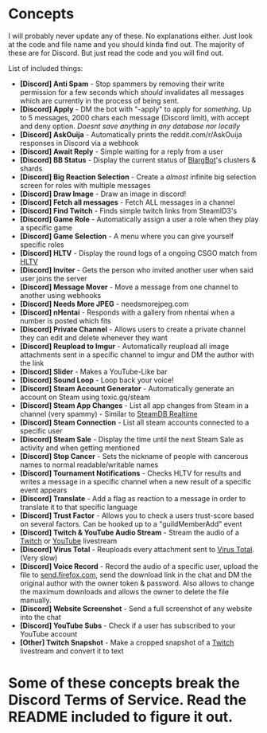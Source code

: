 # Concepts
I will probably never update any of these. No explanations either. Just look at the code and file name and you should kinda find out. The majority of these are for Discord. But just read the code and you will find out.

List of included things:
- **[Discord] Anti Spam** - Stop spammers by removing their write permission for a few seconds which *should*  invalidates all messages which are currently in the process of being sent.
- **[Discord] Apply** - DM the bot with "-apply" to apply for *something*. Up to 5 messages, 2000 chars each message (Discord limit), with accept and deny option. *Doesnt save anything in any database nor locally*
- **[Discord] AskOuija** - Automatically prints the reddit.com/r/AskOuija responses in Discord via a webhook
- **[Discord] Await Reply** - Simple waiting for a reply from a user
- **[Discord] BB Status** - Display the current status of [BlargBot](https://blargbot.xyz)'s clusters & shards
- **[Discord] Big Reaction Selection** - Create a *almost* infinite big selection screen for roles with multiple messages
- **[Discord] Draw Image** - Draw an image in discord!
- **[Discord] Fetch all messages** - Fetch ALL messages in a channel
- **[Discord] Find Twitch** - Finds simple twitch links from SteamID3's
- **[Discord] Game Role** - Automatically assign a user a role when they play a specific game
- **[Discord] Game Selection** - A menu where you can give yourself specific roles
- **[Discord] HLTV** - Display the round logs of a ongoing CSGO match from [HLTV](https://hltv.org)
- **[Discord] Inviter** - Gets the person who invited another user when said user joins the server
- **[Discord] Message Mover** - Move a message from one channel to another using webhooks
- **[Discord] Needs More JPEG** - needsmorejpeg.com
- **[Discord] nHentai** - Responds with a gallery from nhentai when a number is posted which fits
- **[Discord] Private Channel** - Allows users to create a private channel they can edit and delete whenever they want
- **[Discord] Reupload to Imgur** - Automatically reupload all image attachments sent in a specific channel to imgur and DM the author with the link
- **[Discord] Slider** - Makes a YouTube-Like bar
- **[Discord] Sound Loop** - Loop back your voice!
- **[Discord] Steam Account Generator** - Automatically generate an account on Steam using toxic.gq/steam
- **[Discord] Steam App Changes** - List all app changes from Steam in a channel (very spammy) - Similar to [SteamDB Realtime](https://steamdb.info/realtime/)
- **[Discord] Steam Connection** - List all steam accounts connected to a specific user
- **[Discord] Steam Sale** - Display the time until the next Steam Sale as activity and when getting mentioned
- **[Discord] Stop Cancer** - Sets the nickname of people with cancerous names to normal readable/writable names
- **[Discord] Tournament Notifications** - Checks HLTV for results and writes a message in a specific channel when a new result of a specific event appears
- **[Discord] Translate** - Add a flag as reaction to a message in order to translate it to that specific language
- **[Discord] Trust Factor** - Allows you to check a users trust-score based on several factors. Can be hooked up to a "guildMemberAdd" event
- **[Discord] Twitch & YouTube Audio Stream** - Stream the audio of a [Twitch](https://twitch.tv) or [YouTube](https://youtube.com) livestream
- **[Discord] Virus Total** - Reuploads every attachment sent to [Virus Total](https://www.virustotal.com). (Very slow)
- **[Discord] Voice Record** - Record the audio of a specific user, upload the file to [send.firefox.com](https://send.firefox.com), send the download link in the chat and DM the original author with the owner token & password. Also allows to change the maximum downloads and allows the owner to delete the file manually.
- **[Discord] Website Screenshot** - Send a full screenshot of any website into the chat
- **[Discord] YouTube Subs** - Check if a user has subscribed to your YouTube account
- **[Other] Twitch Snapshot** - Make a cropped snapshot of a [Twitch](https://twitch.tv) livestream and convert it to text

# Some of these concepts break the Discord Terms of Service. Read the README included to figure it out.
